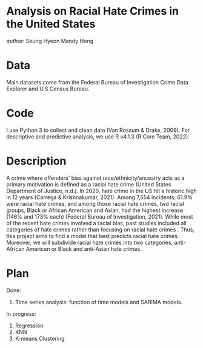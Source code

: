 # Analysis on Racial Hate Crimes in the United States

*author*: Seung Hyeon Mandy Hong

# Data
Main datasets come from the Federal Bureau of Investigation Crime Data Explorer and U.S Census Bureau.

# Code
I use Python 3 to collect and clean data (Van Rossum & Drake, 2009). For descriptive and predictive analysis, we use R v4.1.3 (R Core Team, 2022).

# Description
A crime where offenders' bias against race/ethnicity/ancestry acts as a primary motivation is defined as a racial hate crime (United States Department of Justice, n.d.). In 2020, hate crime in the US hit a historic high in 12 years (Carrega & Krishnakumar, 2021). Among 7,554 incidents, 61.9% were racial hate crimes, and among those racial hate crimes, two racial groups, Black or African American and Asian, had the highest increase (146% and 173% each) (Federal Bureau of Investigation, 2021). While most of the recent hate crimes involved a racial bias, past studies included all categories of hate crimes rather than focusing on racial hate crimes . Thus, this project aims to find a model that best predicts racial hate crimes. Moreover, we will subdivide racial hate crimes into two categories; anti-African American or Black and anti-Asian hate crimes. 

# Plan
Done:
1. Time series analysis: function of time models and SARIMA models.

In progress:
1. Regression
2. KNN
3. K-means Clustering
